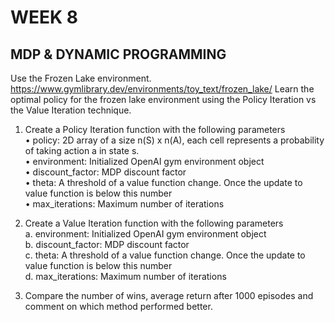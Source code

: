 # WEEK 8 

## MDP & DYNAMIC PROGRAMMING

Use the Frozen Lake environment.
https://www.gymlibrary.dev/environments/toy_text/frozen_lake/
Learn the optimal policy for the frozen lake environment using the Policy Iteration vs the 
Value Iteration technique.

1. Create a Policy Iteration function with the following parameters <br>
• policy: 2D array of a size n(S) x n(A), each cell represents a probability of taking 
action a in state s. <br>
• environment: Initialized OpenAI gym environment object <br>
• discount_factor: MDP discount factor <br>
• theta: A threshold of a value function change. Once the update to value function is below this number <br>
• max_iterations: Maximum number of iterations 

2. Create a Value Iteration function with the following parameters <br>
a. environment: Initialized OpenAI gym environment object <br>
b. discount_factor: MDP discount factor <br>
c. theta: A threshold of a value function change. Once the update to value function is below this number <br>
d. max_iterations: Maximum number of iterations

3. Compare the number of wins, average return after 1000 episodes and comment on which method performed better.